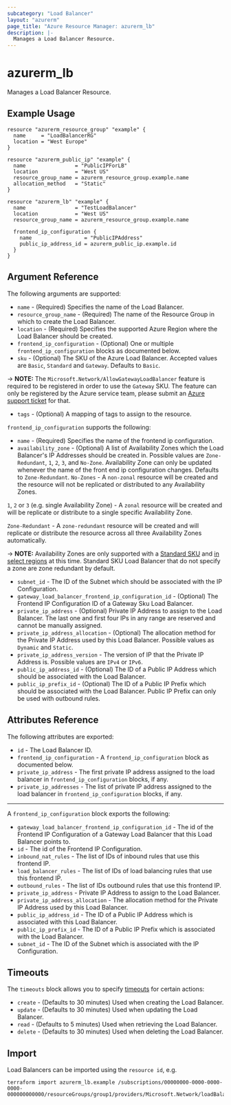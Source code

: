 ```yaml
---
subcategory: "Load Balancer"
layout: "azurerm"
page_title: "Azure Resource Manager: azurerm_lb"
description: |-
  Manages a Load Balancer Resource.
---
```


# azurerm_lb

Manages a Load Balancer Resource.

## Example Usage

```hcl
resource "azurerm_resource_group" "example" {
  name     = "LoadBalancerRG"
  location = "West Europe"
}

resource "azurerm_public_ip" "example" {
  name                = "PublicIPForLB"
  location            = "West US"
  resource_group_name = azurerm_resource_group.example.name
  allocation_method   = "Static"
}

resource "azurerm_lb" "example" {
  name                = "TestLoadBalancer"
  location            = "West US"
  resource_group_name = azurerm_resource_group.example.name

  frontend_ip_configuration {
    name                 = "PublicIPAddress"
    public_ip_address_id = azurerm_public_ip.example.id
  }
}
```

## Argument Reference

The following arguments are supported:

* `name` - (Required) Specifies the name of the Load Balancer.
* `resource_group_name` - (Required) The name of the Resource Group in which to create the Load Balancer.
* `location` - (Required) Specifies the supported Azure Region where the Load Balancer should be created.
* `frontend_ip_configuration` - (Optional) One or multiple `frontend_ip_configuration` blocks as documented below.
* `sku` - (Optional) The SKU of the Azure Load Balancer. Accepted values are `Basic`, `Standard` and `Gateway`. Defaults to `Basic`.

-> **NOTE:** The `Microsoft.Network/AllowGatewayLoadBalancer` feature is required to be registered in order to use the `Gateway` SKU. The feature can only be registered by the Azure service team, please submit an [Azure support ticket](https://azure.microsoft.com/en-us/support/create-ticket/) for that.

* `tags` - (Optional) A mapping of tags to assign to the resource.

`frontend_ip_configuration` supports the following:

* `name` - (Required) Specifies the name of the frontend ip configuration.
* `availability_zone` - (Optional) A list of Availability Zones which the Load Balancer's IP Addresses should be created in. Possible values are `Zone-Redundant`, `1`, `2`, `3`, and `No-Zone`. Availability Zone can only be updated whenever the name of the front end ip configuration changes. Defaults to `Zone-Redundant`. 
 `No-Zones` - A `non-zonal` resource will be created and the resource will not be replicated or distributed to any Availability Zones.

 `1`, `2` or `3` (e.g. single Availability Zone) - A `zonal` resource will be created and will be replicate or distribute to a single specific Availability Zone. 

 `Zone-Redundant` - A `zone-redundant` resource will be created and will replicate or distribute the resource across all three Availability Zones automatically.

-> **NOTE:** Availability Zones are only supported with a [Standard SKU](https://docs.microsoft.com/en-us/azure/load-balancer/load-balancer-standard-availability-zones) and [in select regions](https://docs.microsoft.com/en-us/azure/availability-zones/az-overview) at this time. Standard SKU Load Balancer that do not specify a zone are zone redundant by default.

* `subnet_id` - The ID of the Subnet which should be associated with the IP Configuration.
* `gateway_load_balancer_frontend_ip_configuration_id` - (Optional) The Frontend IP Configuration ID of a Gateway Sku Load Balancer.
* `private_ip_address` - (Optional) Private IP Address to assign to the Load Balancer. The last one and first four IPs in any range are reserved and cannot be manually assigned.
* `private_ip_address_allocation` - (Optional) The allocation method for the Private IP Address used by this Load Balancer. Possible values as `Dynamic` and `Static`.
* `private_ip_address_version` - The version of IP that the Private IP Address is. Possible values are `IPv4` or `IPv6`.
* `public_ip_address_id` - (Optional) The ID of a Public IP Address which should be associated with the Load Balancer.
* `public_ip_prefix_id` - (Optional) The ID of a Public IP Prefix which should be associated with the Load Balancer. Public IP Prefix can only be used with outbound rules.

## Attributes Reference

The following attributes are exported:

* `id` - The Load Balancer ID.
* `frontend_ip_configuration` - A `frontend_ip_configuration` block as documented below.
* `private_ip_address` - The first private IP address assigned to the load balancer in `frontend_ip_configuration` blocks, if any.
* `private_ip_addresses` - The list of private IP address assigned to the load balancer in `frontend_ip_configuration` blocks, if any.

---

A `frontend_ip_configuration` block exports the following:

* `gateway_load_balancer_frontend_ip_configuration_id` - The id of the Frontend IP Configuration of a Gateway Load Balancer that this Load Balancer points to.
* `id` - The id of the Frontend IP Configuration.
* `inbound_nat_rules` - The list of IDs of inbound rules that use this frontend IP.
* `load_balancer_rules` - The list of IDs of load balancing rules that use this frontend IP.
* `outbound_rules` - The list of IDs outbound rules that use this frontend IP.
* `private_ip_address` - Private IP Address to assign to the Load Balancer.
* `private_ip_address_allocation` - The allocation method for the Private IP Address used by this Load Balancer.
* `public_ip_address_id` - The ID of a  Public IP Address which is associated with this Load Balancer.
* `public_ip_prefix_id` - The ID of a Public IP Prefix which is associated with the Load Balancer.
* `subnet_id` - The ID of the Subnet which is associated with the IP Configuration.

## Timeouts

The `timeouts` block allows you to specify [timeouts](https://www.terraform.io/docs/configuration/resources.html#timeouts) for certain actions:

* `create` - (Defaults to 30 minutes) Used when creating the Load Balancer.
* `update` - (Defaults to 30 minutes) Used when updating the Load Balancer.
* `read` - (Defaults to 5 minutes) Used when retrieving the Load Balancer.
* `delete` - (Defaults to 30 minutes) Used when deleting the Load Balancer.

## Import

Load Balancers can be imported using the `resource id`, e.g.

```shell
terraform import azurerm_lb.example /subscriptions/00000000-0000-0000-0000-000000000000/resourceGroups/group1/providers/Microsoft.Network/loadBalancers/lb1
```
